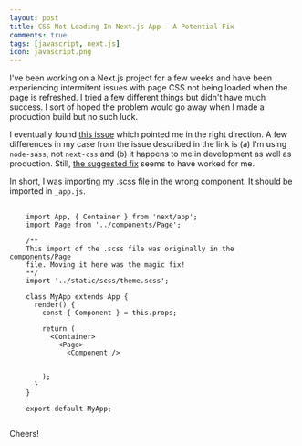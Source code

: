 ```yaml
---
layout: post
title: CSS Not Loading In Next.js App - A Potential Fix
comments: true
tags: [javascript, next.js]
icon: javascript.png
---
```


I've been working on a Next.js project for a few weeks and have been experiencing intermitent issues with page CSS not being loaded when the page is refreshed. I tried a few different things but didn't have much success. I sort of hoped the problem would go away when I made a production build but no such luck.

I eventually found [this issue](https://github.com/zeit/next-plugins/issues/177) which pointed me in the right direction. A few differences in my case from the issue described in the link is (a) I'm using `node-sass`, not `next-css` and (b) it happens to me in development as well as production. Still, [the suggested fix](https://github.com/zeit/next-plugins/issues/177#issuecomment-390335190) seems to have worked for me.

In short, I was importing my .scss file in the wrong component. It should be imported in `_app.js`.

<pre>
  <code class="language-javascript">
    import App, { Container } from 'next/app';
    import Page from '../components/Page';

    /**
    This import of the .scss file was originally in the components/Page
    file. Moving it here was the magic fix!
    **/
    import '../static/scss/theme.scss';

    class MyApp extends App {
      render() {
        const { Component } = this.props;

        return (
          &lt;Container>
            &lt;Page>
              &lt;Component />
            </Page>
          </Container>
        );
      }
    }

    export default MyApp;
  </code>
</pre>

Cheers!
